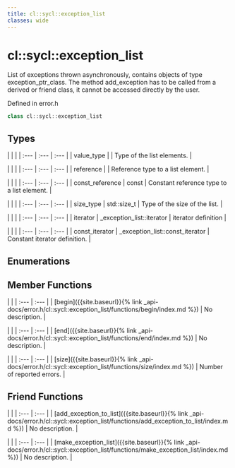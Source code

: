 ```yaml
---
title: cl::sycl::exception_list
classes: wide
---
```

# cl::sycl::exception_list

List of exceptions thrown asynchronously, contains objects of type exception_ptr_class. The method add_exception has to be called from a derived or friend class, it cannot be accessed directly by the user. 

Defined in error.h

```cpp
class cl::sycl::exception_list
```

## Types

   |   |   |
| :--- | :--- | :--- |
| value_type |  | Type of the list elements.  |

   |   |   |
| :--- | :--- | :--- |
| reference |  | Reference type to a list element.  |

   |   |   |
| :--- | :--- | :--- |
| const_reference | const  | Constant reference type to a list element.  |

   |   |   |
| :--- | :--- | :--- |
| size_type | std::size_t | Type of the size of the list.  |

   |   |   |
| :--- | :--- | :--- |
| iterator | _exception_list::iterator | iterator definition  |

   |   |   |
| :--- | :--- | :--- |
| const_iterator | _exception_list::const_iterator | Constant iterator definition.  |

## Enumerations

## Member Functions

   |   |
| :--- | :--- |
| [begin]({{site.baseurl}}{% link _api-docs/error.h/cl::sycl::exception_list/functions/begin/index.md %}) | No description. |

   |   |
| :--- | :--- |
| [end]({{site.baseurl}}{% link _api-docs/error.h/cl::sycl::exception_list/functions/end/index.md %}) | No description. |

   |   |
| :--- | :--- |
| [size]({{site.baseurl}}{% link _api-docs/error.h/cl::sycl::exception_list/functions/size/index.md %}) | Number of reported errors.  |


## Friend Functions

   |   |
| :--- | :--- |
| [add_exception_to_list]({{site.baseurl}}{% link _api-docs/error.h/cl::sycl::exception_list/functions/add_exception_to_list/index.md %}) | No description. |

   |   |
| :--- | :--- |
| [make_exception_list]({{site.baseurl}}{% link _api-docs/error.h/cl::sycl::exception_list/functions/make_exception_list/index.md %}) | No description. |

